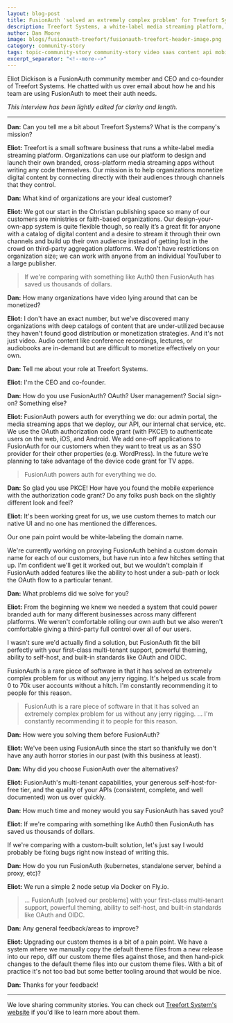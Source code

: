 ```yaml
---
layout: blog-post
title: FusionAuth 'solved an extremely complex problem' for Treefort Systems
description: Treefort Systems, a white-label media streaming platform, uses FusionAuth to powers auth for everything, including an admin portal, media streaming apps, an API, an internal chat service. They to authenticate users on the web, iOS, and Android.
author: Dan Moore
image: blogs/fusionauth-treefort/fusionauth-treefort-header-image.png
category: community-story
tags: topic-community-story community-story video saas content api mobile android ios
excerpt_separator: "<!--more-->"
---
```


Eliot Dickison is a FusionAuth community member and CEO and co-founder of Treefort Systems. He chatted with us over email about how he and his team are using FusionAuth to meet their auth needs. 

<!--more-->

*This interview has been lightly edited for clarity and length.*

-------

**Dan:** Can you tell me a bit about Treefort Systems? What is the company's mission?

**Eliot:** Treefort is a small software business that runs a white-label media streaming platform. Organizations can use our platform to design and launch their own branded, cross-platform media streaming apps without writing any code themselves. Our mission is to help organizations monetize digital content by connecting directly with their audiences through channels that they control.

**Dan:** What kind of organizations are your ideal customer?

**Eliot:** We got our start in the Christian publishing space so many of our customers are ministries or faith-based organizations. Our design-your-own-app system is quite flexible though, so really it’s a great fit for anyone with a catalog of digital content and a desire to stream it through their own channels and build up their own audience instead of getting lost in the crowd on third-party aggregation platforms. We don't have restrictions on organization size; we can work with anyone from an individual YouTuber to a large publisher.

> If we're comparing with something like Auth0 then FusionAuth has saved us thousands of dollars.

**Dan:** How many organizations have video lying around that can be monetized?

**Eliot:** I don't have an exact number, but we've discovered many organizations with deep catalogs of content that are under-utilized because they haven't found good distribution or monetization strategies. And it's not just video. Audio content like conference recordings, lectures, or audiobooks are in-demand but are difficult to monetize effectively on your own.

**Dan:** Tell me about your role at Treefort Systems.

**Eliot:** I'm the CEO and co-founder.

**Dan:** How do you use FusionAuth? OAuth? User management? Social sign-on? Something else?

**Eliot:** FusionAuth powers auth for everything we do: our admin portal, the media streaming apps that we deploy, our API, our internal chat service, etc. We use the OAuth authorization code grant (with PKCE!) to authenticate users on the web, iOS, and Android. We add one-off applications to FusionAuth for our customers when they want to treat us as an SSO provider for their other properties (e.g. WordPress). In the future we’re planning to take advantage of the device code grant for TV apps.

> FusionAuth powers auth for everything we do.

**Dan:** So glad you use PKCE! How have you found the mobile experience with the authorization code grant? Do any folks push back on the slightly different look and feel?  

**Eliot:** It's been working great for us, we use custom themes to match our native UI and no one has mentioned the differences. 

Our one pain point would be white-labeling the domain name.

We're currently working on proxying FusionAuth behind a custom domain name for each of our customers, but have run into a few hitches setting that up. I'm confident we'll get it worked out, but we wouldn't complain if FusionAuth added features like the ability to host under a sub-path or lock the OAuth flow to a particular tenant.

**Dan:** What problems did we solve for you?

**Eliot:** From the beginning we knew we needed a system that could power branded auth for many different businesses across many different platforms. We weren't comfortable rolling our own auth but we also weren't comfortable giving a third-party full control over all of our users.

I wasn't sure we'd actually find a solution, but FusionAuth fit the bill perfectly with your first-class multi-tenant support, powerful theming, ability to self-host, and built-in standards like OAuth and OIDC.

FusionAuth is a rare piece of software in that it has solved an extremely complex problem for us without any jerry rigging. It's helped us scale from 0 to 70k user accounts without a hitch. I'm constantly recommending it to people for this reason.

> FusionAuth is a rare piece of software in that it has solved an extremely complex problem for us without any jerry rigging. ... I'm constantly recommending it to people for this reason.

**Dan:** How were you solving them before FusionAuth?

**Eliot:** We've been using FusionAuth since the start so thankfully we don't have any auth horror stories in our past (with this business at least).

**Dan:** Why did you choose FusionAuth over the alternatives?

**Eliot:** FusionAuth's multi-tenant capabilities, your generous self-host-for-free tier, and the quality of your APIs (consistent, complete, and well documented) won us over quickly.

**Dan:** How much time and money would you say FusionAuth has saved you?

**Eliot:** If we're comparing with something like Auth0 then FusionAuth has saved us thousands of dollars.

If we're comparing with a custom-built solution, let's just say I would probably be fixing bugs right now instead of writing this.

**Dan:** How do you run FusionAuth (kubernetes, standalone server, behind a proxy, etc)?

**Eliot:** We run a simple 2 node setup via Docker on Fly.io.

> ... FusionAuth [solved our problems] with your first-class multi-tenant support, powerful theming, ability to self-host, and built-in standards like OAuth and OIDC.

**Dan:** Any general feedback/areas to improve?

**Eliot:** Upgrading our custom themes is a bit of a pain point. We have a system where we manually copy the default theme files from a new release into our repo, diff our custom theme files against those, and then hand-pick changes to the default theme files into our custom theme files. With a bit of practice it's not too bad but some better tooling around that would be nice.

**Dan:** Thanks for your feedback!

-------

We love sharing community stories. You can check out [Treefort System's website](https://www.treefortsystems.com/) if you'd like to learn more about them. 

